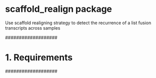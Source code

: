 # scaffold_realign package
Use scaffold realigning strategy to detect the recurrence of a list fusion transcripts across samples

###################
# 1. Requirements #
###################
